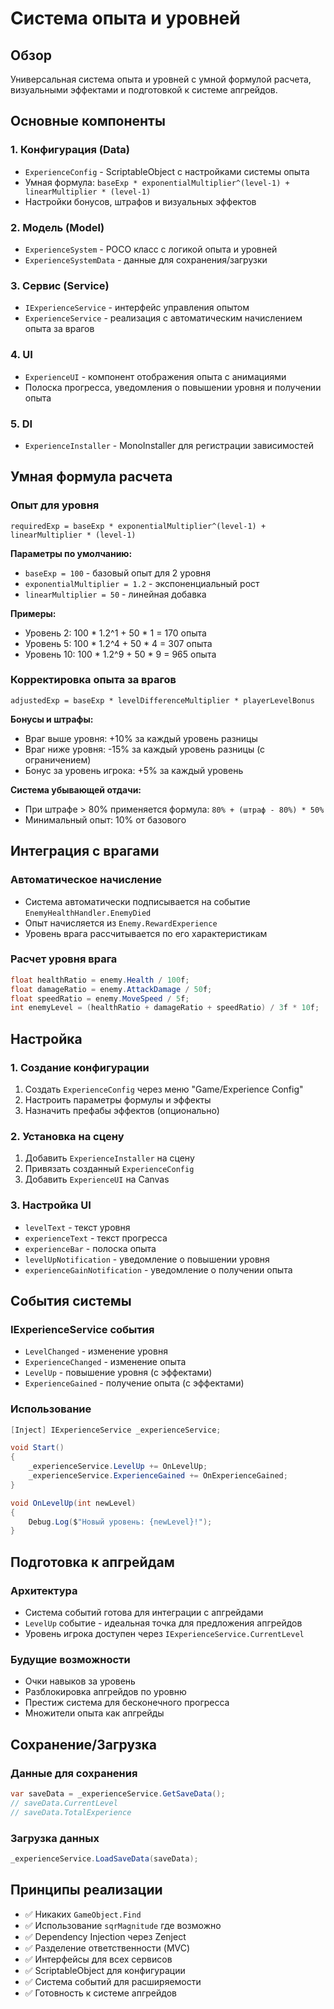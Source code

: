 # Система опыта и уровней

## Обзор
Универсальная система опыта и уровней с умной формулой расчета, визуальными эффектами и подготовкой к системе апгрейдов.

## Основные компоненты

### 1. Конфигурация (Data)
- `ExperienceConfig` - ScriptableObject с настройками системы опыта
- Умная формула: `baseExp * exponentialMultiplier^(level-1) + linearMultiplier * (level-1)`
- Настройки бонусов, штрафов и визуальных эффектов

### 2. Модель (Model)
- `ExperienceSystem` - POCO класс с логикой опыта и уровней
- `ExperienceSystemData` - данные для сохранения/загрузки

### 3. Сервис (Service)
- `IExperienceService` - интерфейс управления опытом
- `ExperienceService` - реализация с автоматическим начислением опыта за врагов

### 4. UI
- `ExperienceUI` - компонент отображения опыта с анимациями
- Полоска прогресса, уведомления о повышении уровня и получении опыта

### 5. DI
- `ExperienceInstaller` - MonoInstaller для регистрации зависимостей

## Умная формула расчета

### Опыт для уровня
```
requiredExp = baseExp * exponentialMultiplier^(level-1) + linearMultiplier * (level-1)
```

**Параметры по умолчанию:**
- `baseExp = 100` - базовый опыт для 2 уровня
- `exponentialMultiplier = 1.2` - экспоненциальный рост
- `linearMultiplier = 50` - линейная добавка

**Примеры:**
- Уровень 2: 100 * 1.2^1 + 50 * 1 = 170 опыта
- Уровень 5: 100 * 1.2^4 + 50 * 4 = 307 опыта
- Уровень 10: 100 * 1.2^9 + 50 * 9 = 965 опыта

### Корректировка опыта за врагов
```
adjustedExp = baseExp * levelDifferenceMultiplier * playerLevelBonus
```

**Бонусы и штрафы:**
- Враг выше уровня: +10% за каждый уровень разницы
- Враг ниже уровня: -15% за каждый уровень разницы (с ограничением)
- Бонус за уровень игрока: +5% за каждый уровень

**Система убывающей отдачи:**
- При штрафе > 80% применяется формула: `80% + (штраф - 80%) * 50%`
- Минимальный опыт: 10% от базового

## Интеграция с врагами

### Автоматическое начисление
- Система автоматически подписывается на событие `EnemyHealthHandler.EnemyDied`
- Опыт начисляется из `Enemy.RewardExperience`
- Уровень врага рассчитывается по его характеристикам

### Расчет уровня врага
```csharp
float healthRatio = enemy.Health / 100f;
float damageRatio = enemy.AttackDamage / 50f;
float speedRatio = enemy.MoveSpeed / 5f;
int enemyLevel = (healthRatio + damageRatio + speedRatio) / 3f * 10f;
```

## Настройка

### 1. Создание конфигурации
1. Создать `ExperienceConfig` через меню "Game/Experience Config"
2. Настроить параметры формулы и эффекты
3. Назначить префабы эффектов (опционально)

### 2. Установка на сцену
1. Добавить `ExperienceInstaller` на сцену
2. Привязать созданный `ExperienceConfig`
3. Добавить `ExperienceUI` на Canvas

### 3. Настройка UI
- `levelText` - текст уровня
- `experienceText` - текст прогресса
- `experienceBar` - полоска опыта
- `levelUpNotification` - уведомление о повышении уровня
- `experienceGainNotification` - уведомление о получении опыта

## События системы

### IExperienceService события
- `LevelChanged` - изменение уровня
- `ExperienceChanged` - изменение опыта
- `LevelUp` - повышение уровня (с эффектами)
- `ExperienceGained` - получение опыта (с эффектами)

### Использование
```csharp
[Inject] IExperienceService _experienceService;

void Start()
{
    _experienceService.LevelUp += OnLevelUp;
    _experienceService.ExperienceGained += OnExperienceGained;
}

void OnLevelUp(int newLevel)
{
    Debug.Log($"Новый уровень: {newLevel}!");
}
```

## Подготовка к апгрейдам

### Архитектура
- Система событий готова для интеграции с апгрейдами
- `LevelUp` событие - идеальная точка для предложения апгрейдов
- Уровень игрока доступен через `IExperienceService.CurrentLevel`

### Будущие возможности
- Очки навыков за уровень
- Разблокировка апгрейдов по уровню
- Престиж система для бесконечного прогресса
- Множители опыта как апгрейды

## Сохранение/Загрузка

### Данные для сохранения
```csharp
var saveData = _experienceService.GetSaveData();
// saveData.CurrentLevel
// saveData.TotalExperience
```

### Загрузка данных
```csharp
_experienceService.LoadSaveData(saveData);
```

## Принципы реализации
- ✅ Никаких `GameObject.Find`
- ✅ Использование `sqrMagnitude` где возможно
- ✅ Dependency Injection через Zenject
- ✅ Разделение ответственности (MVC)
- ✅ Интерфейсы для всех сервисов
- ✅ ScriptableObject для конфигурации
- ✅ Система событий для расширяемости
- ✅ Готовность к системе апгрейдов 